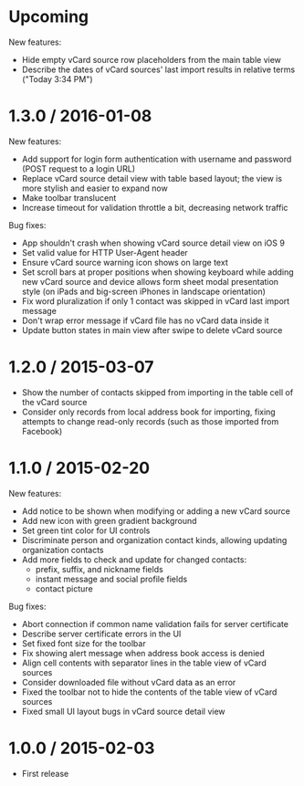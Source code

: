 # Upcoming

New features:

* Hide empty vCard source row placeholders from the main table view
* Describe the dates of vCard sources' last import results in relative
  terms ("Today 3:34 PM")

# 1.3.0 / 2016-01-08

New features:

* Add support for login form authentication with username and password (POST
  request to a login URL)
* Replace vCard source detail view with table based layout; the view is more
  stylish and easier to expand now
* Make toolbar translucent
* Increase timeout for validation throttle a bit, decreasing network traffic

Bug fixes:

* App shouldn't crash when showing vCard source detail view on iOS 9
* Set valid value for HTTP User-Agent header
* Ensure vCard source warning icon shows on large text
* Set scroll bars at proper positions when showing keyboard while adding new
  vCard source and device allows form sheet modal presentation style (on iPads
  and big-screen iPhones in landscape orientation)
* Fix word pluralization if only 1 contact was skipped in vCard last
  import message
* Don't wrap error message if vCard file has no vCard data inside it
* Update button states in main view after swipe to delete vCard source

# 1.2.0 / 2015-03-07

* Show the number of contacts skipped from importing in the table cell of the
  vCard source
* Consider only records from local address book for importing, fixing attempts
  to change read-only records (such as those imported from Facebook)

# 1.1.0 / 2015-02-20

New features:

* Add notice to be shown when modifying or adding a new vCard source
* Add new icon with green gradient background
* Set green tint color for UI controls
* Discriminate person and organization contact kinds, allowing updating
  organization contacts
* Add more fields to check and update for changed contacts:
  - prefix, suffix, and nickname fields
  - instant message and social profile fields
  - contact picture

Bug fixes:

* Abort connection if common name validation fails for server certificate
* Describe server certificate errors in the UI
* Set fixed font size for the toolbar
* Fix showing alert message when address book access is denied
* Align cell contents with separator lines in the table view of vCard sources
* Consider downloaded file without vCard data as an error
* Fixed the toolbar not to hide the contents of the table view of vCard sources
* Fixed small UI layout bugs in vCard source detail view

# 1.0.0 / 2015-02-03

* First release
